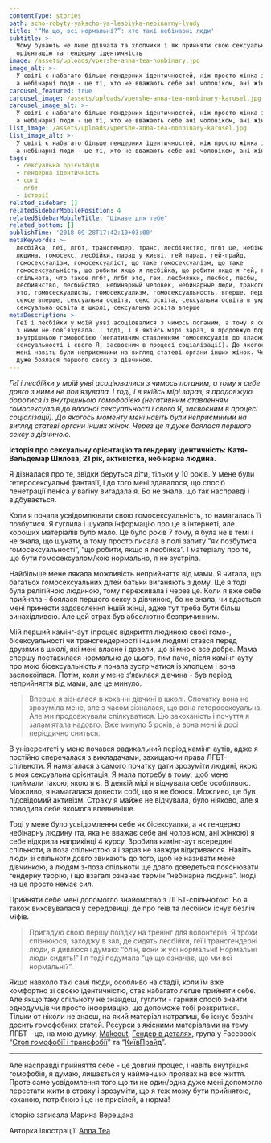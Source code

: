 ```yaml
---
contentType: stories
path: scho-robyty-yakscho-ya-lesbiyka-nebinarny-lyudy
title: '“Ми що, всі нормальні?”: хто такі небінарні люди'
subtitle: >-
  Чому бувають не лише дівчата та хлопчики і як прийняти свою сексуальну
  орієнтацію та гендерну ідентичність
image: /assets/uploads/vpershe-anna-tea-nonbinary.jpg
image_alt: >-
  У світі є набагато більше гендерних ідентичностей, ніж просто жінка і чоловік,
  а небінарні люди - це ті, хто не вважають себе ані чоловіком, ані жінкою
carousel_featured: true
carousel_image: /assets/uploads/vpershe-anna-tea-nonbinary-karusel.jpg
carousel_image_alt: >-
  У світі є набагато більше гендерних ідентичностей, ніж просто жінка і чоловік,
  а небінарні люди - це ті, хто не вважають себе ані чоловіком, ані жінкою
list_image: /assets/uploads/vpershe-anna-tea-nonbinary-karusel.jpg
list_image_alt: >-
  У світі є набагато більше гендерних ідентичностей, ніж просто жінка і чоловік,
  а небінарні люди - це ті, хто не вважають себе ані чоловіком, ані жінкою
tags:
  - сексуальна орієнтація
  - гендерна ідентичність
  - согі
  - лгбт
  - історії
related_sidebar: []
relatedSidebarMobilePosition: 4
relatedSidebarMobileTitle: "Цікаве для тебе"
related_bottom: []
publishTime: '2018-09-28T17:42:10+03:00'
metaKeywords: >-
  лесбійка, геї, лгбт, трансгендер, транс, лесбіянство, лгбт це, небінарна
  людина, гомосекс, лесбійки, парад у києві, гей парад, гей-прайд,
  гомосексуалізм, гомосексуаліст, що таке гомосексуалізм, що таке
  гомосексуальність, що робити якщо я лесбійка, що робити якщо я гей, гей
  спільнота, что такое лгбт, лгбт это, геи, лесбиянки, лесбос, лесбы,
  лесбиянство, лесбийство, небинарный человек, небинарные люди, трансгендеры
  это, гомосескуалисты, гомосексуализм, гомосексуальность, вперше, перший секс,
  сексе вперше, сексуальна освіта, секс освіта, сексуальна освіта в україні,
  сексуальна освіта в школі, сексуальна освіта вперше
metaDescription: >-
  Геї і лесбійки у моїй уяві асоціювалися з чимось поганим, а тому я себе довго
  з ними не пов’язувала. І тоді, і в якійсь мірі зараз, я продовжую боротися із
  внутрішньою гомофобією (негативним ставленням гомосексуалів до власної
  сексуальності і свого Я, засвоєним в процесі соціалізації). До якогось моменту
  мені навіть були неприємними на вигляд статеві органи інших жінок. Через це я
  дуже боялася першого сексу з дівчиною.
---
```

_Геї і лесбійки у моїй уяві асоціювалися з чимось поганим, а тому я себе довго з ними не пов’язувала. І тоді, і в якійсь мірі зараз, я продовжую боротися із внутрішньою гомофобією (негативним ставленням гомосексуалів до власної сексуальності і свого Я, засвоєним в процесі соціалізації). До якогось моменту мені навіть були неприємними на вигляд статеві органи інших жінок. Через це я дуже боялася першого сексу з дівчиною._

**Історія про сексуальну орієнтацію та гендерну ідентичність: Катя-Вальдемар Шилова, 21 рік, активістка, небінарна людина.**

Я дізналася про те, звідки беруться діти, тільки у 10 років. У мене були гетеросексуальні фантазії, і до того мені здавалося, що спосіб пенетрації пеніса у вагіну вигадала я. Бо не знала, що так насправді і відбувається.

Коли я почала усвідомлювати свою гомосексуальність, то намагалась її позбутися. Я гуглила і шукала інформацію про це в інтернеті, але хороших матеріалів було мало. Це було років 7 тому, я була не в темі і не знала, що шукати, а тому просто писала в полі запиту “як позбутися гомосексуальності”, “що робити, якщо я лесбійка”. І матеріалу про те, що бути гомосексуалом/кою нормально, я не зустріла. 

Найбільше мене лякала можливість неприйняття від мами. Я читала, що багатьох гомосексуальних дітей батьки виганяють з дому. Ще я тоді була релігійною людиною, тому переживала і через це. Коли я вже себе прийняла - боялася першого сексу з дівчиною, бо не знала, чи вдасться мені принести задоволення іншій жінці, адже тут треба бути більш винахідливою. Але цей страх був абсолютно безпричинним.

Мій перший камінг-аут (процес відкриття людиною своєї гомо-, бісексуальності чи трансгендерності іншим людям) стався перед друзями в школі, які мені власне і довели, що зі мною все добре. Мама спершу поставилася нормально до цього, тим паче, після камінг-ауту про мою бісексуальність я почала зустрічатися із хлопцем і вона заспокоїлася. Потім, коли у мене з‘явилася дівчина - був період неприйняття від мами, але це минуло. 

> Вперше я зізналася в коханні дівчині в школі. Спочатку вона не зрозуміла мене, але з часом зізналася, що вона гетеросексуальна. Але ми продовжували спілкуватися. Цю закоханість і почуття я запам’ятала надовго. Вже минуло 5 років, а вона мені й досі періодично сниться.

В університеті у мене почався радикальний період камінг-аутів, адже я постійно сперечалася з викладачами, захищаючи права ЛГБТ-спільноти. Я намагалася з самого початку дати зрозуміти людині, якою є моя сексуальна орієнтація. Я мала потребу в тому, щоб мене приймали такою, якою я є. В деякій мірі я відчувала себе особливою. Можливо, я намагалася довести собі, що я не боюся. Можливо, це був підсвідомий активізм. Страху я майже не відчувала, було ніяково, але я поводила себе якомога впевненіше. 

Тоді у мене було усвідомлення себе як бісексуалки, а як гендерно небінарну людину (та, яка не вважає себе ані чоловіком, ані жінкою) я себе відкрила наприкінці 4 курсу. Зробила камінг-аут всередині спільноти, а поза спільнотою я і зараз не завжди відкриваюся. Навіть люди зі спільноти довго звикають до того, щоб не називати мене дівчинкою, а людям з-поза спільноти ще довго доведеться пояснювати гендерну теорію, і що взагалі означає термін “небінарна людина”. Іноді на це просто немає сил. 

Прийняти себе мені допомогло знайомство з ЛГБТ-спільнотою. Бо я також виховувалася у середовищі, де про геїв та лесбійок існує безліч міфів. 

> Пригадую свою першу поїздку на тренінг для волонтерів. Я трохи спізнююся, заходжу в зал, де сидять лесбійки, геї і трансгендерні люди, я дивлюся і думаю: “блін, вони ж усі нормальні! Нормальні люди сидять!” І я тоді подумала “це що означає, що ми всі нормальні?”. 

Якщо навколо такі самі люди, особливо на стадії, коли їм вже комфортно зі своєю ідентичністю, стає набагато легше прийняти себе. Але якщо таку спільноту не знайдеш, гуглити - гарний спосіб знайти однодумців чи просто інформацію, що допоможе тобі розкритися. Тільки от ніколи не знаєш, на який матеріал натрапиш, бо існує безліч досить гомофобних статей. Ресурси з якісними матеріалами на тему ЛГБТ - це, на мою думку, [Makeout](https://makeout.by/), [Гендер в деталях](https://genderindetail.org.ua/), група у Facebook “[Стоп гомофобії і трансфобії](https://www.facebook.com/groups/stop8711/)” та “[КиївПрайд](https://www.facebook.com/groups/246301902228617/about/)”. 

- - -

Але насправді прийняття себе - це довгий процес, і навіть внутрішня гомофобія, я думаю, лишається у найменших проявах на все життя. Проте саме усвідомлення того,що ти не один/одна дуже мені допомогло перестати жити в страху і зрозуміти, що я теж можу бути прийнятою, коханою, потрібною і це не привілей, а норма!



Історію записала Марина Верещака

Авторка ілюстрації: [Anna Tea](https://www.instagram.com/dancetea)
